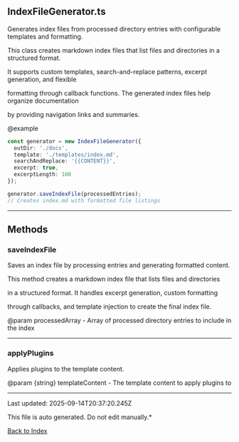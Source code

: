 ## IndexFileGenerator.ts





 Generates index files from processed directory entries with configurable templates and formatting.



 This class creates markdown index files that list files and directories in a structured format.

 It supports custom templates, search-and-replace patterns, excerpt generation, and flexible

 formatting through callback functions. The generated index files help organize documentation

 by providing navigation links and summaries.



 @example

 ```typescript
 const generator = new IndexFileGenerator({
   outDir: './docs',
   template: './templates/index.md',
   searchAndReplace: '{{CONTENT}}',
   excerpt: true,
   excerptLength: 100
 });

 generator.saveIndexFile(processedEntries);
 // Creates index.md with formatted file listings
 ```
 



---



## Methods



### **saveIndexFile**

 Saves an index file by processing entries and generating formatted content.



 This method creates a markdown index file that lists files and directories

 in a structured format. It handles excerpt generation, custom formatting

 through callbacks, and template injection to create the final index file.



 @param processedArray - Array of processed directory entries to include in the index

 



---



### **applyPlugins**

 Applies plugins to the template content.

 

 @param {string} templateContent - The template content to apply plugins to

 



---



Last updated: 2025-09-14T20:37:20.245Z



This file is auto generated. Do not edit manually.*



[Back to Index](./index.md)